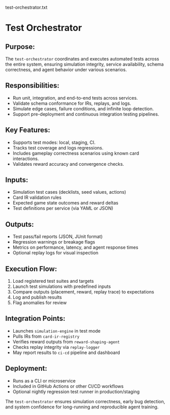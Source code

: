 test-orchestrator.txt

Test Orchestrator
=================

Purpose:
--------
The `test-orchestrator` coordinates and executes automated tests across the entire system, ensuring simulation integrity, service availability, schema correctness, and agent behavior under various scenarios.

Responsibilities:
-----------------
- Run unit, integration, and end-to-end tests across services.
- Validate schema conformance for IRs, replays, and logs.
- Simulate edge cases, failure conditions, and infinite loop detection.
- Support pre-deployment and continuous integration testing pipelines.

Key Features:
-------------
- Supports test modes: local, staging, CI.
- Tracks test coverage and logs regressions.
- Includes gameplay correctness scenarios using known card interactions.
- Validates reward accuracy and convergence checks.

Inputs:
-------
- Simulation test cases (decklists, seed values, actions)
- Card IR validation rules
- Expected game state outcomes and reward deltas
- Test definitions per service (via YAML or JSON)

Outputs:
--------
- Test pass/fail reports (JSON, JUnit format)
- Regression warnings or breakage flags
- Metrics on performance, latency, and agent response times
- Optional replay logs for visual inspection

Execution Flow:
---------------
1. Load registered test suites and targets
2. Launch test simulations with predefined inputs
3. Compare outputs (placement, reward, replay trace) to expectations
4. Log and publish results
5. Flag anomalies for review

Integration Points:
-------------------
- Launches `simulation-engine` in test mode
- Pulls IRs from `card-ir-registry`
- Verifies reward outputs from `reward-shaping-agent`
- Checks replay integrity via `replay-logger`
- May report results to `ci-cd` pipeline and dashboard

Deployment:
-----------
- Runs as a CLI or microservice
- Included in GitHub Actions or other CI/CD workflows
- Optional nightly regression test runner in production/staging

The `test-orchestrator` ensures simulation correctness, early bug detection, and system confidence for long-running and reproducible agent training.
